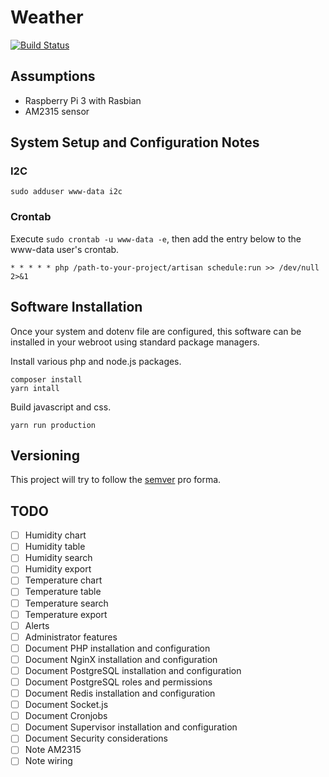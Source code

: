 # Weather
[![Build Status](https://travis-ci.org/kezkankrayon/weather.svg?branch=master)](https://travis-ci.org/kezkankrayon/weather)

## Assumptions
- Raspberry Pi 3 with Rasbian
- AM2315 sensor

## System Setup and Configuration Notes
### I2C
`sudo adduser www-data i2c`

### Crontab
Execute  `sudo crontab -u www-data -e`, then add the entry below to the www-data user's crontab.

```commandline
* * * * * php /path-to-your-project/artisan schedule:run >> /dev/null 2>&1
```

## Software Installation

Once your system and dotenv file are configured, this software can be installed in your webroot using standard package managers.

Install various php and node.js packages.
```commandline
composer install
yarn intall
```

Build javascript and css.
```commandline
yarn run production
```

## Versioning
This project will try to follow the [semver](http://semver.org) pro forma.

## TODO
- [ ] Humidity chart
- [ ] Humidity table
- [ ] Humidity search
- [ ] Humidity export
- [ ] Temperature chart
- [ ] Temperature table
- [ ] Temperature search
- [ ] Temperature export
- [ ] Alerts
- [ ] Administrator features
- [ ] Document PHP installation and configuration
- [ ] Document NginX installation and configuration
- [ ] Document PostgreSQL installation and configuration
- [ ] Document PostgreSQL roles and permissions
- [ ] Document Redis installation and configuration
- [ ] Document Socket.js
- [ ] Document Cronjobs
- [ ] Document Supervisor installation and configuration
- [ ] Document Security considerations
- [ ] Note AM2315
- [ ] Note wiring 